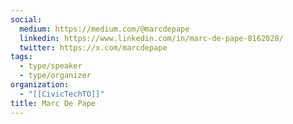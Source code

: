 ```yaml
---
social:
  medium: https://medium.com/@marcdepape
  linkedin: https://www.linkedin.com/in/marc-de-pape-8162028/
  twitter: https://x.com/marcdepape
tags:
  - type/speaker
  - type/organizer
organization:
  - "[[CivicTechTO]]"
title: Marc De Pape
---
```

